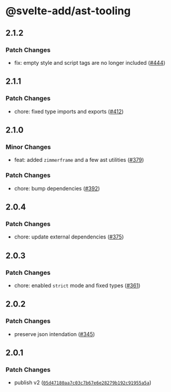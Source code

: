 # @svelte-add/ast-tooling

## 2.1.2

### Patch Changes

-   fix: empty style and script tags are no longer included ([#444](https://github.com/svelte-add/svelte-add/pull/444))

## 2.1.1

### Patch Changes

-   chore: fixed type imports and exports ([#412](https://github.com/svelte-add/svelte-add/pull/412))

## 2.1.0

### Minor Changes

-   feat: added `zimmerframe` and a few ast utilities ([#379](https://github.com/svelte-add/svelte-add/pull/379))

### Patch Changes

-   chore: bump dependencies ([#392](https://github.com/svelte-add/svelte-add/pull/392))

## 2.0.4

### Patch Changes

-   chore: update external dependencies ([#375](https://github.com/svelte-add/svelte-add/pull/375))

## 2.0.3

### Patch Changes

-   chore: enabled `strict` mode and fixed types ([#361](https://github.com/svelte-add/svelte-add/pull/361))

## 2.0.2

### Patch Changes

-   preserve json intendation ([#345](https://github.com/svelte-add/svelte-add/pull/345))

## 2.0.1

### Patch Changes

-   publish v2 ([`05d47180aa7c03c7b67e6e28279b192c91955a5a`](https://github.com/svelte-add/svelte-add/commit/05d47180aa7c03c7b67e6e28279b192c91955a5a))
